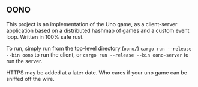 ## OONO
This project is an implementation of the Uno game, as a client-server application based on a distributed hashmap of games and a custom event loop. Written in 100% safe rust.

To run, simply run from the top-level directory (`oono/`)
`cargo run --release --bin oono` to run the client, or
`cargo run --release --bin oono-server` to run the server.

HTTPS may be added at a later date. Who cares if your uno game can be sniffed off the wire.